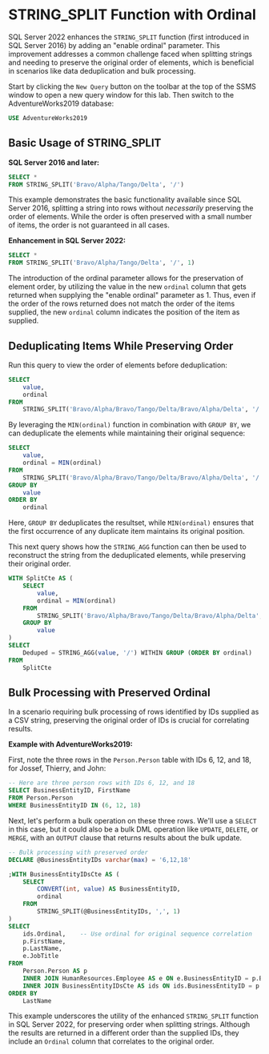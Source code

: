 # STRING_SPLIT Function with Ordinal

SQL Server 2022 enhances the `STRING_SPLIT` function (first introduced in SQL Server 2016) by adding an "enable ordinal" parameter. This improvement addresses a common challenge faced when splitting strings and needing to preserve the original order of elements, which is beneficial in scenarios like data deduplication and bulk processing.

Start by clicking the `New Query` button on the toolbar at the top of the SSMS window to open a new query window for this lab. Then switch to the AdventureWorks2019 database:

```sql
USE AdventureWorks2019
```

## Basic Usage of STRING_SPLIT

**SQL Server 2016 and later:**

```sql
SELECT *
FROM STRING_SPLIT('Bravo/Alpha/Tango/Delta', '/')
```

This example demonstrates the basic functionality available since SQL Server 2016, splitting a string into rows without *necessarily* preserving the order of elements. While the order is often preserved with a small number of items, the order is not guaranteed in all cases.

**Enhancement in SQL Server 2022:**

```sql
SELECT *
FROM STRING_SPLIT('Bravo/Alpha/Tango/Delta', '/', 1)
```

The introduction of the ordinal parameter allows for the preservation of element order, by utilizing the value in the new `ordinal` column that gets returned when supplying the "enable ordinal" parameter as 1. Thus, even if the order of the rows returned does not match the order of the items supplied, the new `ordinal` column indicates the position of the item as supplied.

## Deduplicating Items While Preserving Order

Run this query to view the order of elements before deduplication:

```sql
SELECT
    value,
    ordinal
FROM
    STRING_SPLIT('Bravo/Alpha/Bravo/Tango/Delta/Bravo/Alpha/Delta', '/', 1)
```

By leveraging the `MIN(ordinal)` function in combination with `GROUP BY`, we can deduplicate the elements while maintaining their original sequence:

```sql
SELECT
    value,
    ordinal = MIN(ordinal)
FROM 
    STRING_SPLIT('Bravo/Alpha/Bravo/Tango/Delta/Bravo/Alpha/Delta', '/', 1)
GROUP BY
    value
ORDER BY
    ordinal
```

Here, `GROUP BY` deduplicates the resultset, while `MIN(ordinal)` ensures that the first occurrence of any duplicate item maintains its original position.

This next query shows how the `STRING_AGG` function can then be used to reconstruct the string from the deduplicated elements, while preserving their original order.

```sql
WITH SplitCte AS (
    SELECT
        value,
        ordinal = MIN(ordinal)
    FROM
        STRING_SPLIT('Bravo/Alpha/Bravo/Tango/Delta/Bravo/Alpha/Delta', '/', 1)
    GROUP BY
        value
)
SELECT
    Deduped = STRING_AGG(value, '/') WITHIN GROUP (ORDER BY ordinal)
FROM
    SplitCte
```

## Bulk Processing with Preserved Ordinal

In a scenario requiring bulk processing of rows identified by IDs supplied as a CSV string, preserving the original order of IDs is crucial for correlating results.

**Example with AdventureWorks2019:**

First, note the three rows in the `Person.Person` table with IDs 6, 12, and 18, for Jossef, Thierry, and John:

```sql
-- Here are three person rows with IDs 6, 12, and 18
SELECT BusinessEntityID, FirstName
FROM Person.Person
WHERE BusinessEntityID IN (6, 12, 18)
```

Next, let's perform a bulk operation on these three rows. We'll use a `SELECT` in this case, but it could also be a bulk DML operation like `UPDATE`, `DELETE`, or `MERGE`, with an `OUTPUT` clause that returns results about the bulk update.

```sql
-- Bulk processing with preserved order
DECLARE @BusinessEntityIDs varchar(max) = '6,12,18'

;WITH BusinessEntityIDsCte AS (
    SELECT
        CONVERT(int, value) AS BusinessEntityID,
        ordinal
    FROM
        STRING_SPLIT(@BusinessEntityIDs, ',', 1)
)
SELECT
    ids.Ordinal,    -- Use ordinal for original sequence correlation
    p.FirstName,
    p.LastName,
    e.JobTitle
FROM
    Person.Person AS p
    INNER JOIN HumanResources.Employee AS e ON e.BusinessEntityID = p.BusinessEntityID
    INNER JOIN BusinessEntityIDsCte AS ids ON ids.BusinessEntityID = p.BusinessEntityID
ORDER BY
    LastName
```

This example underscores the utility of the enhanced `STRING_SPLIT` function in SQL Server 2022, for preserving order when splitting strings. Although the results are returned in a different order than the supplied IDs, they include an `Ordinal` column that correlates to the original order.
